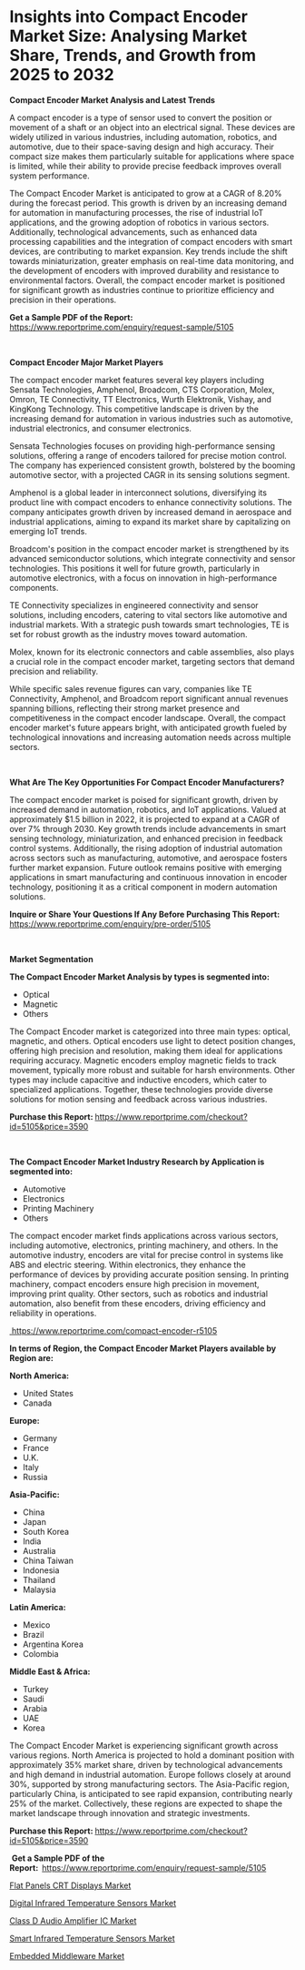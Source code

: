 <p><h1>Insights into Compact Encoder Market Size: Analysing Market Share, Trends, and Growth from 2025 to 2032</h1></p><p><strong>Compact Encoder Market Analysis and Latest Trends</strong></p>
<p><p>A compact encoder is a type of sensor used to convert the position or movement of a shaft or an object into an electrical signal. These devices are widely utilized in various industries, including automation, robotics, and automotive, due to their space-saving design and high accuracy. Their compact size makes them particularly suitable for applications where space is limited, while their ability to provide precise feedback improves overall system performance.</p><p>The Compact Encoder Market is anticipated to grow at a CAGR of 8.20% during the forecast period. This growth is driven by an increasing demand for automation in manufacturing processes, the rise of industrial IoT applications, and the growing adoption of robotics in various sectors. Additionally, technological advancements, such as enhanced data processing capabilities and the integration of compact encoders with smart devices, are contributing to market expansion. Key trends include the shift towards miniaturization, greater emphasis on real-time data monitoring, and the development of encoders with improved durability and resistance to environmental factors. Overall, the compact encoder market is positioned for significant growth as industries continue to prioritize efficiency and precision in their operations.</p></p>
<p><strong>Get a Sample PDF of the Report:&nbsp;</strong> <a href="https://www.reportprime.com/enquiry/request-sample/5105?utm_campaign=2095&utm_medium=2&utm_source=Github&utm_content=ia&utm_term=19032025&utm_id=compact-encoder">https://www.reportprime.com/enquiry/request-sample/5105</a></p>
<p>&nbsp;</p>
<p><strong>Compact Encoder Major Market Players</strong></p>
<p><p>The compact encoder market features several key players including Sensata Technologies, Amphenol, Broadcom, CTS Corporation, Molex, Omron, TE Connectivity, TT Electronics, Wurth Elektronik, Vishay, and KingKong Technology. This competitive landscape is driven by the increasing demand for automation in various industries such as automotive, industrial electronics, and consumer electronics.</p><p>Sensata Technologies focuses on providing high-performance sensing solutions, offering a range of encoders tailored for precise motion control. The company has experienced consistent growth, bolstered by the booming automotive sector, with a projected CAGR in its sensing solutions segment.</p><p>Amphenol is a global leader in interconnect solutions, diversifying its product line with compact encoders to enhance connectivity solutions. The company anticipates growth driven by increased demand in aerospace and industrial applications, aiming to expand its market share by capitalizing on emerging IoT trends.</p><p>Broadcom's position in the compact encoder market is strengthened by its advanced semiconductor solutions, which integrate connectivity and sensor technologies. This positions it well for future growth, particularly in automotive electronics, with a focus on innovation in high-performance components.</p><p>TE Connectivity specializes in engineered connectivity and sensor solutions, including encoders, catering to vital sectors like automotive and industrial markets. With a strategic push towards smart technologies, TE is set for robust growth as the industry moves toward automation.</p><p>Molex, known for its electronic connectors and cable assemblies, also plays a crucial role in the compact encoder market, targeting sectors that demand precision and reliability.</p><p>While specific sales revenue figures can vary, companies like TE Connectivity, Amphenol, and Broadcom report significant annual revenues spanning billions, reflecting their strong market presence and competitiveness in the compact encoder landscape. Overall, the compact encoder market's future appears bright, with anticipated growth fueled by technological innovations and increasing automation needs across multiple sectors.</p></p>
<p>&nbsp;</p>
<p><strong>What Are The Key Opportunities For Compact Encoder Manufacturers?</strong></p>
<p><p>The compact encoder market is poised for significant growth, driven by increased demand in automation, robotics, and IoT applications. Valued at approximately $1.5 billion in 2022, it is projected to expand at a CAGR of over 7% through 2030. Key growth trends include advancements in smart sensing technology, miniaturization, and enhanced precision in feedback control systems. Additionally, the rising adoption of industrial automation across sectors such as manufacturing, automotive, and aerospace fosters further market expansion. Future outlook remains positive with emerging applications in smart manufacturing and continuous innovation in encoder technology, positioning it as a critical component in modern automation solutions.</p></p>
<p><strong>Inquire or Share Your Questions If Any Before Purchasing This Report:</strong> <a href="https://www.reportprime.com/enquiry/pre-order/5105?utm_campaign=2095&utm_medium=2&utm_source=Github&utm_content=ia&utm_term=19032025&utm_id=compact-encoder">https://www.reportprime.com/enquiry/pre-order/5105</a></p>
<p>&nbsp;</p>
<p><strong>Market Segmentation</strong></p>
<p><strong>The Compact Encoder Market Analysis by types is segmented into:</strong></p>
<p><ul><li>Optical</li><li>Magnetic</li><li>Others</li></ul></p>
<p><p>The Compact Encoder market is categorized into three main types: optical, magnetic, and others. Optical encoders use light to detect position changes, offering high precision and resolution, making them ideal for applications requiring accuracy. Magnetic encoders employ magnetic fields to track movement, typically more robust and suitable for harsh environments. Other types may include capacitive and inductive encoders, which cater to specialized applications. Together, these technologies provide diverse solutions for motion sensing and feedback across various industries.</p></p>
<p><strong>Purchase this Report:&nbsp;</strong><a href="https://www.reportprime.com/checkout?id=5105&price=3590&utm_campaign=2095&utm_medium=2&utm_source=Github&utm_content=ia&utm_term=19032025&utm_id=compact-encoder">https://www.reportprime.com/checkout?id=5105&price=3590</a></p>
<p>&nbsp;</p>
<p><strong>The Compact Encoder Market Industry Research by Application is segmented into:</strong></p>
<p><ul><li>Automotive</li><li>Electronics</li><li>Printing Machinery</li><li>Others</li></ul></p>
<p><p>The compact encoder market finds applications across various sectors, including automotive, electronics, printing machinery, and others. In the automotive industry, encoders are vital for precise control in systems like ABS and electric steering. Within electronics, they enhance the performance of devices by providing accurate position sensing. In printing machinery, compact encoders ensure high precision in movement, improving print quality. Other sectors, such as robotics and industrial automation, also benefit from these encoders, driving efficiency and reliability in operations.</p></p>
<p><a href="https://www.reportprime.com/compact-encoder-r5105?utm_campaign=2095&utm_medium=2&utm_source=Github&utm_content=ia&utm_term=19032025&utm_id=compact-encoder">&nbsp;https://www.reportprime.com/compact-encoder-r5105</a></p>
<p><strong>In terms of Region, the Compact Encoder Market Players available by Region are:</strong></p>
<p>
    <p> <strong> North America: </strong>
        <ul>
            <li>United States</li>
            <li>Canada</li>
        </ul>
        </p> 
    <p> <strong> Europe: </strong>
        <ul>
            <li>Germany</li>
            <li>France</li>
            <li>U.K.</li>
            <li>Italy</li>
            <li>Russia</li>
        </ul>
        </p> 
    <p> <strong> Asia-Pacific: </strong>
        <ul>
            <li>China</li>
            <li>Japan</li>
            <li>South Korea</li>
            <li>India</li>
            <li>Australia</li>
            <li>China Taiwan</li>
            <li>Indonesia</li>
            <li>Thailand</li>
            <li>Malaysia</li>
        </ul>
        </p> 
    <p> <strong> Latin America: </strong>
        <ul>
            <li>Mexico</li>
            <li>Brazil</li>
            <li>Argentina Korea</li>
            <li>Colombia</li>
        </ul>
        </p> 
    <p> <strong> Middle East & Africa: </strong>
        <ul>
            <li>Turkey</li>
            <li>Saudi</li>
            <li>Arabia</li>
            <li>UAE</li>
            <li>Korea</li>
        </ul>
    </p>
    </p>
<p><p>The Compact Encoder Market is experiencing significant growth across various regions. North America is projected to hold a dominant position with approximately 35% market share, driven by technological advancements and high demand in industrial automation. Europe follows closely at around 30%, supported by strong manufacturing sectors. The Asia-Pacific region, particularly China, is anticipated to see rapid expansion, contributing nearly 25% of the market. Collectively, these regions are expected to shape the market landscape through innovation and strategic investments.</p></p>
<p><strong>Purchase this Report: </strong><a href="https://www.reportprime.com/checkout?id=5105&price=3590&utm_campaign=2095&utm_medium=2&utm_source=Github&utm_content=ia&utm_term=19032025&utm_id=compact-encoder">https://www.reportprime.com/checkout?id=5105&price=3590</a></p>
<p>&nbsp;<strong>Get a Sample PDF of the Report:&nbsp;&nbsp;</strong><a href="https://www.reportprime.com/enquiry/request-sample/5105?utm_campaign=2095&utm_medium=2&utm_source=Github&utm_content=ia&utm_term=19032025&utm_id=compact-encoder">https://www.reportprime.com/enquiry/request-sample/5105</a></p>
<p><strong></strong></p>
<p><p><a href="https://github.com/shamprenadw7/Market-Research-Report-List-1/blob/main/flat-panels-crt-displays-market.md?utm_campaign=2095&utm_medium=2&utm_source=Github&utm_content=ia&utm_term=19032025&utm_id=compact-encoder">Flat Panels CRT Displays Market</a></p><p><a href="https://github.com/abararybar2x/Market-Research-Report-List-1/blob/main/digital-infrared-temperature-sensors-market.md?utm_campaign=2095&utm_medium=2&utm_source=Github&utm_content=ia&utm_term=19032025&utm_id=compact-encoder">Digital Infrared Temperature Sensors Market</a></p><p><a href="https://github.com/parthplagaf6/Market-Research-Report-List-1/blob/main/class-d-audio-amplifier-ic-market.md?utm_campaign=2095&utm_medium=2&utm_source=Github&utm_content=ia&utm_term=19032025&utm_id=compact-encoder">Class D Audio Amplifier IC Market</a></p><p><a href="https://github.com/estaykaleslo/Market-Research-Report-List-1/blob/main/smart-infrared-temperature-sensors-market.md?utm_campaign=2095&utm_medium=2&utm_source=Github&utm_content=ia&utm_term=19032025&utm_id=compact-encoder">Smart Infrared Temperature Sensors Market</a></p><p><a href="https://github.com/tandyorandby/Market-Research-Report-List-1/blob/main/embedded-middleware-market.md?utm_campaign=2095&utm_medium=2&utm_source=Github&utm_content=ia&utm_term=19032025&utm_id=compact-encoder">Embedded Middleware Market</a></p></p>